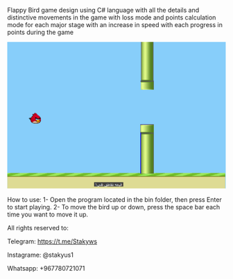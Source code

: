 Flappy Bird game design using C# language with all the details and
distinctive movements in the game with loss mode and
points calculation mode for each major stage
with an increase in speed with each
progress in points during the game

<p align="center">
  <img src="1.png" alt="Main interface">
</p>

How to use:
1- Open the program located in the bin folder, then press Enter to start playing.
2- To move the bird up or down, press the space bar each time you want to move it up.

All rights reserved to:

Telegram: https://t.me/Stakyws

Instagrame: @stakyus1

Whatsapp: +967780721071
